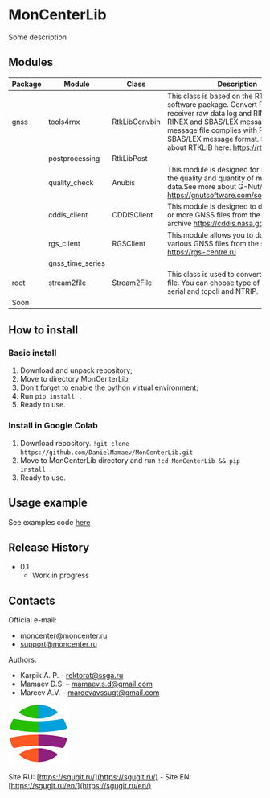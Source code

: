 # MonCenterLib

Some description

## Modules

|Package|Module|Class|Description|Status|
|---|---|---|---|---|
|gnss |tools4rnx|RtkLibConvbin|This class is based on the RTKLib software package. Convert RTCM, receiver raw data log and RINEX file to RINEX and SBAS/LEX message file. SBAS message file complies with RTKLIB SBAS/LEX message format. See more about RTKLIB here: https://rtklib.com/| Ready|
| |postprocessing|RtkLibPost| |Dev|
| |quality_check|Anubis|This module is designed for monitoring the quality and quantity of multi—GNSS data.See more about G-Nut/Anubis here: https://gnutsoftware.com/software/anubis |Ready|
| |cddis_client|CDDISClient|This module is designed to download one or more GNSS files from the CDDIS archive https://cddis.nasa.gov/ . |Ready|
| |rgs_client|RGSClient|This module allows you to download various GNSS files from the service https://rgs-centre.ru |Ready|
| |gnss_time_series|| |Soon|
|root |stream2file|Stream2File |This class is used to convert a stream to a file. You can choose type of connections: serial and tcpcli and NTRIP. |Ready |
|Soon|| | |

## How to install
### Basic install

1. Download and unpack repository;
2. Move to directory MonCenterLib;
3. Don't forget to enable the python virtual environment;
4. Run `pip install .`
5. Ready to use.


### Install in Google Colab

1. Download repository. `!git clone https://github.com/DanielMamaev/MonCenterLib.git`
2. Move to MonCenterLib directory and run `!cd MonCenterLib && pip install .`
3. Ready to use.

## Usage example

See examples code [here](examples/README.md)

## Release History

* 0.1
    * Work in progress

## Contacts
Official e-mail:
+ moncenter@moncenter.ru
+ support@moncenter.ru

Authors:
- Karpik A. P. - rektorat@ssga.ru
- Mamaev D.S. – mamaev.s.d@gmail.com
- Mareev A.V. – mareevavssugt@gmail.com

![](ssugt.png)

Site RU: [https://sgugit.ru/](https://sgugit.ru/) - Site EN: [https://sgugit.ru/en/](https://sgugit.ru/en/)